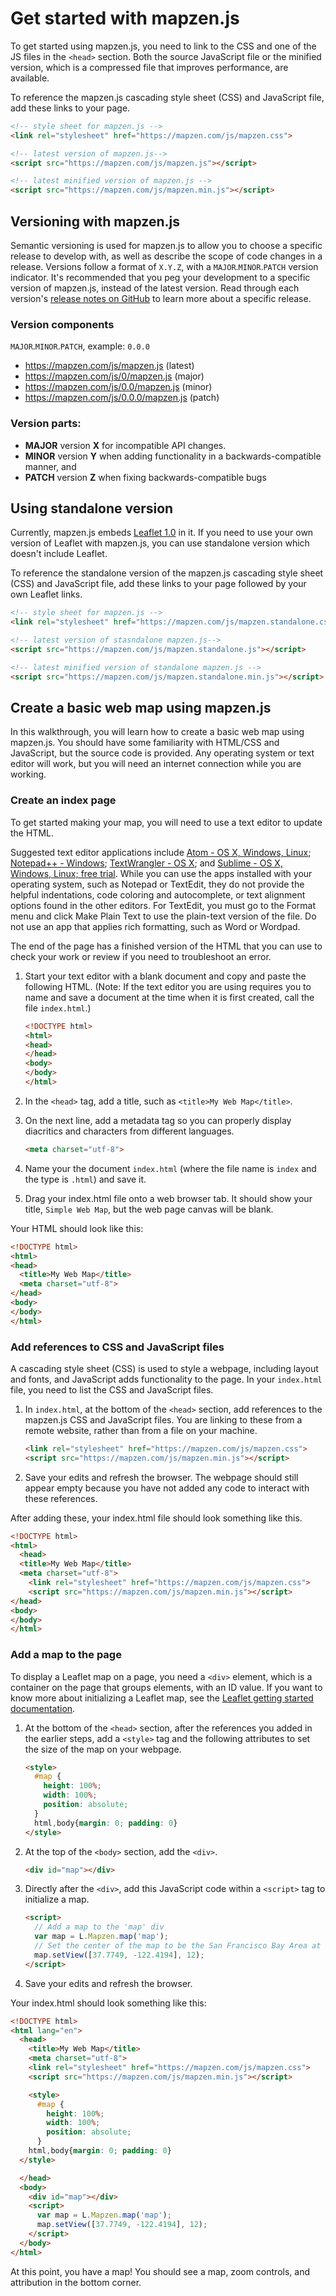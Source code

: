 # Get started with mapzen.js

To get started using mapzen.js, you need to link to the CSS and one of the JS files in the `<head>` section. Both the source JavaScript file or the minified version, which is a compressed file that improves performance, are available.

To reference the mapzen.js cascading style sheet (CSS) and JavaScript file, add these links to your page.

```html
<!-- style sheet for mapzen.js -->
<link rel="stylesheet" href="https://mapzen.com/js/mapzen.css">

<!-- latest version of mapzen.js-->
<script src="https://mapzen.com/js/mapzen.js"></script>

<!-- latest minified version of mapzen.js -->
<script src="https://mapzen.com/js/mapzen.min.js"></script>
```

## Versioning with mapzen.js


Semantic versioning is used for mapzen.js to allow you to choose a specific release to develop with, as well as describe the scope of code changes in a release. Versions follow a format of `X.Y.Z`, with a `MAJOR`.`MINOR`.`PATCH` version indicator. It's recommended that you peg your development to a specific version of mapzen.js, instead of the latest version. Read through each version's [release notes on GitHub](https://github.com/mapzen/mapzen.js/releases) to learn more about a specific release.

### Version components

`MAJOR`.`MINOR`.`PATCH`, example: `0.0.0`

- https://mapzen.com/js/mapzen.js (latest)
- https://mapzen.com/js/0/mapzen.js (major)
- https://mapzen.com/js/0.0/mapzen.js (minor)
- https://mapzen.com/js/0.0.0/mapzen.js (patch)

### Version parts:

- **MAJOR** version **X** for incompatible API changes.
- **MINOR** version **Y** when adding functionality in a backwards-compatible manner, and
- **PATCH** version **Z** when fixing backwards-compatible bugs

## Using standalone version

Currently, mapzen.js embeds [Leaflet 1.0](http://leafletjs.com/reference-1.0.0.html) in it. If you need to use your own version of Leaflet with mapzen.js, you can use standalone version which doesn't include Leaflet.

To reference the standalone version of the mapzen.js cascading style sheet (CSS) and JavaScript file, add these links to your page followed by your own Leaflet links.

```html
<!-- style sheet for mapzen.js -->
<link rel="stylesheet" href="https://mapzen.com/js/mapzen.standalone.css">

<!-- latest version of stasndalone mapzen.js-->
<script src="https://mapzen.com/js/mapzen.standalone.js"></script>

<!-- latest minified version of standalone mapzen.js -->
<script src="https://mapzen.com/js/mapzen.standalone.min.js"></script>
```

## Create a basic web map using mapzen.js

In this walkthrough, you will learn how to create a basic web map using mapzen.js. You should have some familiarity with HTML/CSS and JavaScript, but the source code is provided. Any operating system or text editor will work, but you will need an internet connection while you are working.

### Create an index page

To get started making your map, you will need to use a text editor to update the HTML.

Suggested text editor applications include [Atom - OS X, Windows, Linux](https://atom.io/); [Notepad++ - Windows](https://notepad-plus-plus.org/); [TextWrangler - OS X](http://www.barebones.com/products/textwrangler/); and  [Sublime - OS X, Windows, Linux; free trial](http://www.sublimetext.com/). While you can use the apps installed with your operating system, such as Notepad or TextEdit, they do not provide the helpful indentations, code coloring and autocomplete, or text alignment options found in the other editors. For TextEdit, you must go to the Format menu and click Make Plain Text to use the plain-text version of the file. Do not use an app that applies rich formatting, such as Word or Wordpad.

The end of the page has a finished version of the HTML that you can use to check your work or review if you need to troubleshoot an error.

1. Start your text editor with a blank document and copy and paste the following HTML. (Note: If the text editor you are using requires you to name and save a document at the time when it is first created, call the file `index.html`.)

    ```html
    <!DOCTYPE html>
    <html>
    <head>
    </head>
    <body>
    </body>
    </html>
    ```

2. In the `<head>` tag, add a title, such as `<title>My Web Map</title>`.
3. On the next line, add a metadata tag so you can properly display diacritics and characters from different languages.

    ```html
    <meta charset="utf-8">
    ```

4. Name your the document `index.html` (where the file name is `index` and the type is `.html`) and save it.
5. Drag your index.html file onto a web browser tab. It should show your title, `Simple Web Map`, but the web page canvas will be blank.

Your HTML should look like this:

```html
<!DOCTYPE html>
<html>
<head>
  <title>My Web Map</title>
  <meta charset="utf-8">
</head>
<body>
</body>
</html>
```

### Add references to CSS and JavaScript files

A cascading style sheet (CSS) is used to style a webpage, including layout and fonts, and JavaScript adds functionality to the page. In your `index.html` file, you need to list the CSS and JavaScript files.

1. In `index.html`, at the bottom of the `<head>` section, add references to the mapzen.js CSS and JavaScript files. You are linking to these from a remote website, rather than from a file on your machine.

    ```html
    <link rel="stylesheet" href="https://mapzen.com/js/mapzen.css">
    <script src="https://mapzen.com/js/mapzen.min.js"></script>
    ```

2. Save your edits and refresh the browser. The webpage should still appear empty because you have not added any code to interact with these references.

After adding these, your index.html file should look something like this.

```html
<!DOCTYPE html>
<html>
  <head>
  <title>My Web Map</title>
  <meta charset="utf-8">
    <link rel="stylesheet" href="https://mapzen.com/js/mapzen.css">
    <script src="https://mapzen.com/js/mapzen.min.js"></script>
</head>
<body>
</body>
</html>
```

### Add a map to the page

To display a Leaflet map on a page, you need a `<div>` element, which is a container on the page that groups elements, with an ID value. If you want to know more about initializing a Leaflet map, see the [Leaflet getting started documentation](http://leafletjs.com/examples/quick-start.html).

1. At the bottom of the `<head>` section, after the references you added in the earlier steps, add a `<style>` tag and the following attributes to set the size of the map on your webpage.

    ```html
    <style>
      #map {
        height: 100%;
        width: 100%;
        position: absolute;
      }
      html,body{margin: 0; padding: 0}
    </style>
    ```

2. At the top of the `<body>` section, add the `<div>`.

    ```html
    <div id="map"></div>
    ```

3. Directly after the `<div>`, add this JavaScript code within a `<script>` tag to initialize a map.

    ```html
    <script>
      // Add a map to the 'map' div
      var map = L.Mapzen.map('map');
      // Set the center of the map to be the San Francisco Bay Area at zoom level 12
      map.setView([37.7749, -122.4194], 12);
    </script>
    ```

4. Save your edits and refresh the browser.

Your index.html should look something like this:

```html
<!DOCTYPE html>
<html lang="en">
  <head>
    <title>My Web Map</title>
    <meta charset="utf-8">
    <link rel="stylesheet" href="https://mapzen.com/js/mapzen.css">
    <script src="https://mapzen.com/js/mapzen.min.js"></script>

    <style>
      #map {
        height: 100%;
        width: 100%;
        position: absolute;
      }
    html,body{margin: 0; padding: 0}
  </style>

  </head>
  <body>
    <div id="map"></div>
    <script>
      var map = L.Mapzen.map('map');
      map.setView([37.7749, -122.4194], 12);
    </script>
  </body>
</html>
```

At this point, you have a map! You should see a map, zoom controls, and attribution in the bottom corner.
